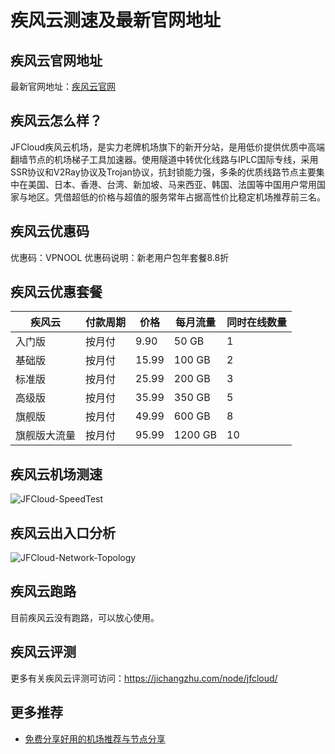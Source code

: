 # 疾风云测速及最新官网地址

## 疾风云官网地址
最新官网地址：[疾风云官网](https://jch.affxc.com/jfcloud/)

## 疾风云怎么样？
JFCloud疾风云机场，是实力老牌机场旗下的新开分站，是用低价提供优质中高端翻墙节点的机场梯子工具加速器。使用隧道中转优化线路与IPLC国际专线，采用SSR协议和V2Ray协议及Trojan协议，抗封锁能力强，多条的优质线路节点主要集中在美国、日本、香港、台湾、新加坡、马来西亚、韩国、法国等中国用户常用国家与地区。凭借超低的价格与超值的服务常年占据高性价比稳定机场推荐前三名。

## 疾风云优惠码

优惠码：VPNOOL
优惠码说明：新老用户包年套餐8.8折

## 疾风云优惠套餐

| 疾风云 | 付款周期 | 价格 | 每月流量 | 同时在线数量 |
| --- | --- | --- | --- | --- |
| 入门版 | 按月付 | 9.90 | 50 GB | 1 |
| 基础版 | 按月付 | 15.99 | 100 GB | 2 |
| 标准版 | 按月付 | 25.99 | 200 GB | 3 |
| 高级版 | 按月付 | 35.99 | 350 GB | 5 |
| 旗舰版 | 按月付 | 49.99 | 600 GB | 8 |
| 旗舰版大流量 | 按月付 | 95.99 | 1200 GB | 10 |

## 疾风云机场测速

![JFCloud-SpeedTest](https://github.com/jichanghub/jfcloud/assets/155247662/be6a28dc-ee58-491a-866a-66e5b3438cdc)

## 疾风云出入口分析

![JFCloud-Network-Topology](https://github.com/jichanghub/jfcloud/assets/155247662/2f828db5-1798-47a1-86dd-2b4c48d527a9)

## 疾风云跑路
目前疾风云没有跑路，可以放心使用。

## 疾风云评测
更多有关疾风云评测可访问：https://jichangzhu.com/node/jfcloud/

## 更多推荐
 - [免费分享好用的机场推荐与节点分享](https://github.com/jichanghub/jichangtuijian)
